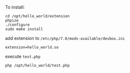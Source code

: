 To install:

    cd /opt/hello_world/extension
    phpize
    ./configure
    sudo make install
    
add extension to `/etc/php/7.0/mods-available/devbox.ini`

    extension=hello_world.so
    
execute `test.php`

    php /opt/hello_world/test.php
    
